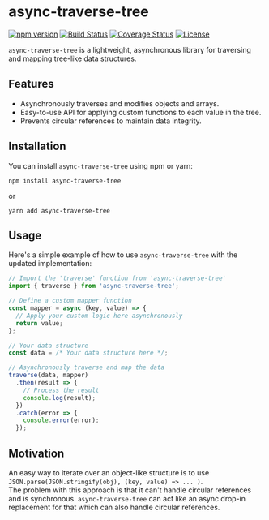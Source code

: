 # async-traverse-tree

[![npm version](https://img.shields.io/npm/v/async-traverse-tree.svg)](https://www.npmjs.com/package/async-traverse-tree)
[![Build Status](https://github.com/bezoerb/async-traverse-tree/workflows/CI/badge.svg)](https://github.com/bezoerb/async-traverse-tree/actions?workflow=CI)
[![Coverage Status](https://coveralls.io/repos/github/bezoerb/async-traverse-tree/badge.svg?branch=main)](https://coveralls.io/github/bezoerb/async-traverse-tree?branch=main)
[![License](https://img.shields.io/badge/license-MIT-blue.svg)](https://github.com/bezoerb/async-traverse-tree/blob/main/LICENSE)

`async-traverse-tree` is a lightweight, asynchronous library for traversing and mapping tree-like data structures.

## Features

- Asynchronously traverses and modifies objects and arrays.
- Easy-to-use API for applying custom functions to each value in the tree.
- Prevents circular references to maintain data integrity.

## Installation

You can install `async-traverse-tree` using npm or yarn:

```shell
npm install async-traverse-tree
```

or

```shell
yarn add async-traverse-tree
```

## Usage

Here's a simple example of how to use `async-traverse-tree` with the updated implementation:

```javascript
// Import the 'traverse' function from 'async-traverse-tree'
import { traverse } from 'async-traverse-tree';

// Define a custom mapper function
const mapper = async (key, value) => {
  // Apply your custom logic here asynchronously
  return value;
};

// Your data structure
const data = /* Your data structure here */;

// Asynchronously traverse and map the data
traverse(data, mapper)
  .then(result => {
    // Process the result
    console.log(result);
  })
  .catch(error => {
    console.error(error);
  });
```

## Motivation

An easy way to iterate over an object-like structure is to use `JSON.parse(JSON.stringify(obj), (key, value) => ... )`.\
The problem with this approach is that it can't handle circular references and is synchronous. `async-traverse-tree` can act like an async drop-in replacement for that which can also handle circular references.

